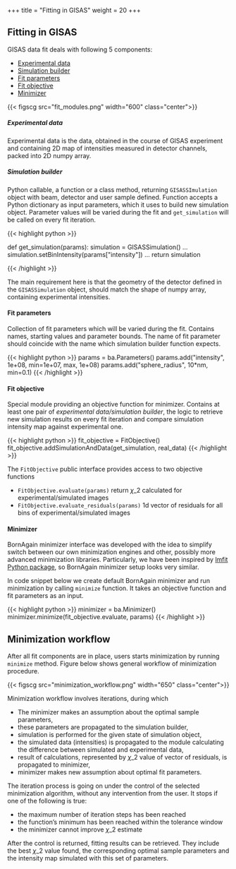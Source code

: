 +++
title = "Fitting in GISAS"
weight = 20
+++

## Fitting in GISAS

GISAS data fit deals with following 5 components:

+ [Experimental data](#experimental-data)
+ [Simulation builder](#simulation-builder)
+ [Fit parameters](#fit-parameters)
+ [Fit objective](#fit-objective)
+ [Minimizer](#minimizer)

{{< figscg src="fit_modules.png" width="600" class="center">}}

##### Experimental data

Experimental data is the data, obtained in the course of GISAS experiment and containing 2D map of intensities measured in detector channels,
packed into 2D numpy array.

##### Simulation builder

Python callable, a function or a class method, returning `GISASSImulation` object with beam, detector and user sample defined.
Function accepts a Python dictionary as input parameters, which it uses to build new simulation object.
Parameter values will be varied during the fit and `get_simulation` will be called on every fit iteration.

{{< highlight python >}}

def get_simulation(params):
    simulation = GISASSimulation()
    ...
    simulation.setBinIntensity(params["intensity"])
    ...
    return simulation

{{< /highlight >}}

The main requirement here is that the geometry of the detector defined in the `GISASSimulation` object, 
should match the shape of numpy array, containing experimental intensities.

#### Fit parameters

Collection of fit parameters which will be varied during the fit.
Contains names, starting values and parameter bounds. The name of fit parameter should coincide with the name which simulation builder function expects.

{{< highlight python >}}
params = ba.Parameters()
params.add("intensity", 1e+08, min=1e+07, max, 1e+08)
params.add("sphere_radius", 10*nm, min=0.1)
{{< /highlight >}}

#### Fit objective

Special module providing an objective function for minimizer. Contains at least one pair of *experimental data/simulation builder*, the logic 
to retrieve new simulation results on every fit iteration and compare simulation intensity map against experimental one.

{{< highlight python >}}
fit_objective = FitObjective()
fit_objective.addSimulationAndData(get_simulation, real_data)
{{< /highlight >}}

The `FitObjective` public interface provides access to two objective functions

+ `FitObjective.evaluate(params)` return $\chi\_{2}$ calculated for experimental/simulated images
+ `FitObjective.evaluate_residuals(params)` 1d vector of residuals for all bins of experimental/simulated images

#### Minimizer

BornAgain minimizer interface was developed with the idea to simplify switch between
our own minimization engines and other, possibly more advanced minimization libraries.
Particularly, we have been inspired by [lmfit Python package](https://lmfit.github.io/lmfit-py/), 
so BornAgain minimizer setup looks very similar.

In code snippet below we create default BornAgain minimizer and run minimization by calling `minimize` function.
It takes an objective function and fit parameters as an input.

{{< highlight python >}}
minimizer = ba.Minimizer()
minimizer.minimize(fit_objective.evaluate, params)
{{< /highlight >}}

## Minimization workflow

After all fit components are in place, users starts minimization by running `minimize` method.
Figure below shows general workflow of minimization procedure.

{{< figscg src="minimization_workflow.png" width="650" class="center">}}

Minimization workflow involves iterations, during which

+ The minimizer makes an assumption about the optimal sample parameters,
+ these parameters are propagated to the simulation builder,
+ simulation is performed for the given state of simulation object,
+ the simulated data (intensities) is propagated to the module calculating the difference between simulated and experimental data,
+ result of calculations, represented by $\chi\_{2}$ value of vector of residuals, is propagated to minimizer,
+ minimizer makes new assumption about optimal fit parameters.

The iteration process is going on under the control of the selected minimization algorithm, without any intervention from the user. It stops if one of the following is true:

+ the maximum number of iteration steps has been reached
+ the function’s minimum has been reached within the tolerance window
+ the minimizer cannot improve $\chi\_{2}$ estimate

After the control is returned, fitting results can be retrieved. They include the best $\chi\_{2}$ value found, 
the corresponding optimal sample parameters and the intensity map simulated with this set of parameters.